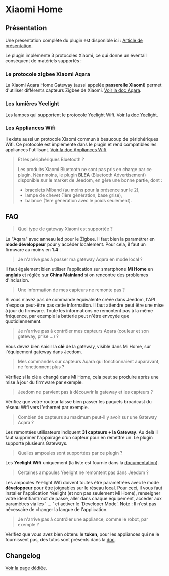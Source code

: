 # Xiaomi Home

## Présentation

Une présentation complète du plugin est disponible ici : [Article de présentation](https://lunarok-domotique.com/plugins-jeedom/xiaomi-home/).

Le plugin implémente 3 protocoles Xiaomi, ce qui donne un éventail conséquent de matériels supportés :

### **Le protocole zigbee Xiaomi Aqara**
La Xiaomi Aqara Home Gateway (aussi appelée **passerelle Xiaomi**) permet d'utiliser différents capteurs Zigbee de Xiaomi. [Voir la doc Aqara](aqara.md).

### **Les lumières Yeelight**

Les lampes qui supportent le protocole Yeelight Wifi. [Voir la doc Yeelight](yeelight.md).
### **Les Appliances Wifi**

Il existe aussi un protocole Xiaomi commun à beaucoup de périphériques Wifi. Ce protocole est implémenté dans le plugin et rend compatibles les appliances l'utilisant. [Voir la doc Appliances Wifi](wifi.md).

> Et les périphériques Bluetooth ?
>
> Les produits Xiaomi Bluetooth ne sont pas pris en charge par ce plugin. Néanmoins, le plugin **BLEA** (Bluetooth Advertisement) disponible sur le market de Jeedom, en gère une bonne partie, dont :
>
> * bracelets Miband (au moins pour la présence sur le 2),
> * lampe de chevet (1ère génération, base grise),
> * balance (1ère génération avec le poids seulement).

## FAQ

>Quel type de gateway Xiaomi est supportée ?

La "Aqara" avec anneau led pour le Zigbee. Il faut bien la paramétrer en **mode développeur** pour y accéder localement. Pour cela, il faut un firmware au moins en **1.4** .

>Je n'arrive pas à passer ma gateway Aqara en mode local ?

Il faut également bien utiliser l'application sur smartphone **Mi Home** en **anglais** et réglée sur **China Mainland** si on rencontre des problèmes d'inclusion.

>Une information de mes capteurs ne remonte pas ?

Si vous n'avez pas de commande équivalente créée dans Jeedom, l'API n'expose peut-être pas cette information. Il faut attendre peut être une mise à jour du firmware.
Toute les informations ne remontent pas à la même fréquence, par exemple la batterie peut n'être envoyée que quotidiennement.

>Je n'arrive pas à contrôler mes capteurs Aqara (couleur et son gateway, prise ...) ?

Vous devez bien saisir la **clé** de la gateway, visible dans Mi Home, sur l'équipement gateway dans Jeedom.

>Mes commandes sur capteurs Aqara qui fonctionnaient auparavant, ne fonctionnent plus ?

Vérifiez si la clé a changé dans Mi Home, cela peut se produire après une mise à jour du firmware par exemple.

>Jeedom ne parvient pas à découvrir la gateway et les capteurs ?

Vérifiez que votre routeur laisse bien passer les paquets broadcast du réseau Wifi vers l'ethernet par exemple.

>Combien de capteurs au maximum peut-il y avoir sur une Gateway Aqara ?

Les remontées utilisateurs indiquent **31 capteurs + la Gateway**. Au delà il faut supprimer l'appairage d'un capteur pour en remettre un. Le plugin supporte plusieurs Gateways.

>Quelles ampoules sont supportées par ce plugin ?

Les **Yeelight Wifi** uniquement (la liste est fournie dans la [documentation](yeelight.md)).

>Certaines ampoules Yeelight ne remontent pas dans Jeedom ?

Les ampoules Yeelight Wifi doivent toutes être paramétrées avec le mode **développeur** pour être joignables sur le réseau local.
Pour ceci, il vous faut installer l'application Yeelight (et non pas seulement Mi Home), renseigner votre identifiant/mot de passe, aller dans chaque équipement, accéder aux paramètres via les ' ... ' et activer le 'Developer Mode'.
Note : Il n'est pas nécessaire de changer la langue de l'application.

>Je n'arrive pas à contrôler une appliance, comme le robot, par exemple ?

Vérifiez que vous avez bien obtenu le **token**, pour les appliances qui ne le fournissent pas, des tutos sont présents dans la [doc](wifi.md).

## Changelog

[Voir la page dédiée](changelog.md).